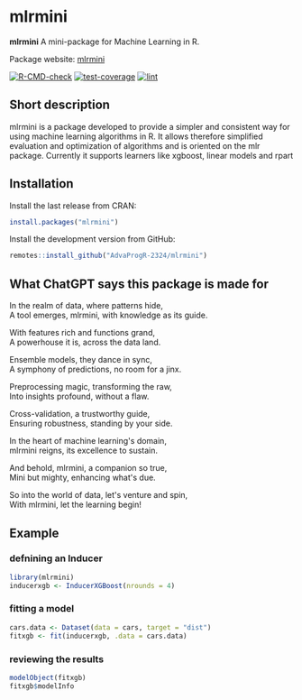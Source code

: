 # mlrmini

**mlrmini**
A mini-package for Machine Learning in R.

Package website: [mlrmini]([https://github.com/mlr-org/mlr](https://advaprogr-2324.github.io/mlrmini/))


<!-- badges: start -->
[![R-CMD-check](https://github.com/AdvaProgR-2324/mlrmini/actions/workflows/R-CMD-check.yaml/badge.svg)](https://github.com/AdvaProgR-2324/mlrmini/actions/workflows/R-CMD-check.yaml) [![test-coverage](https://github.com/AdvaProgR-2324/mlrmini/actions/workflows/test-coverage.yaml/badge.svg)](https://github.com/AdvaProgR-2324/mlrmini/actions/workflows/test-coverage.yaml) [![lint](https://github.com/AdvaProgR-2324/mlrmini/actions/workflows/lint.yaml/badge.svg)](https://github.com/AdvaProgR-2324/mlrmini/actions/workflows/lint.yaml)
<!-- badges: end -->

## Short description

mlrmini is a package developed to provide a simpler and consistent way for using machine learning algorithms in R.
It allows therefore simplified evaluation and optimization of algorithms and is oriented on the mlr package. Currently it supports learners like xgboost, linear models and rpart


## Installation

Install the last release from CRAN:

``` r
install.packages("mlrmini")
```

Install the development version from GitHub:

``` r
remotes::install_github("AdvaProgR-2324/mlrmini")
```

## What ChatGPT says this package is made for

In the realm of data, where patterns hide,  
A tool emerges, mlrmini, with knowledge as its guide.

With features rich and functions grand,  
A powerhouse it is, across the data land.

Ensemble models, they dance in sync,  
A symphony of predictions, no room for a jinx.

Preprocessing magic, transforming the raw,  
Into insights profound, without a flaw.

Cross-validation, a trustworthy guide,  
Ensuring robustness, standing by your side.

In the heart of machine learning's domain,  
mlrmini reigns, its excellence to sustain.

And behold, mlrmini, a companion so true,  
Mini but mighty, enhancing what's due.

So into the world of data, let's venture and spin,  
With mlrmini, let the learning begin!

## Example

### defnining an Inducer
``` r
library(mlrmini)
inducerxgb <- InducerXGBoost(nrounds = 4)

```

### fitting a model
``` r
cars.data <- Dataset(data = cars, target = "dist")
fitxgb <- fit(inducerxgb, .data = cars.data)
```
### reviewing the results

``` r
modelObject(fitxgb)
fitxgb$modelInfo
```






